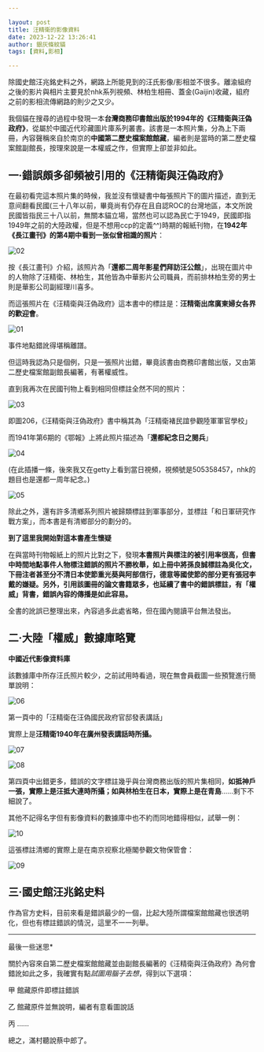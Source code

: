 ```yaml
---

layout: post
title: 汪精衛的影像資料
date: 2023-12-22 13:26:41
author: 銀灰條紋貓
tags: [資料,影相]

---
```


除國史館汪兆銘史料之外，網路上所能見到的汪氏影像/影相並不很多。離渝組府之後的影片與相片主要見於nhk系列視頻、林柏生相冊、蓋金(Gaijin)收藏，組府之前的影相流傳網路的則少之又少。

我個貓在搜尋的過程中發現一本**台灣商務印書館出版於1994年的《汪精衛與汪偽政府》**，從屬於中國近代珍藏圖片庫系列叢書。該書是一本照片集，分為上下兩冊，內容聲稱來自於南京的**中國第二歷史檔案館館藏**，編者則是當時的第二歷史檔案館副館長，按理來說是一本權威之作，但實際上卻並非如此。



## 一·錯誤頗多卻頻被引用的《汪精衛與汪偽政府》


在最初看完這本照片集的時候，我並沒有懷疑書中每張照片下的圖片描述，直到无意间翻看民國(三十八年以前，畢竟尚有仍存在且自認ROC的台灣地區，本文所說民國皆指民三十八以前，無關本貓立場，當然也可以認為民亡于1949，民國即指1949年之前的大陸政權，但是不想用ccp的定義^^)時期的報紙刊物，在**1942年《長江畫刊》的第4期中看到一张似曾相識的照片**：

![02](https://s2.loli.net/2023/12/22/Qd9LCXvnTF2AofN.jpg)

按《長江畫刊》介紹，該照片為「**還都二周年影星們拜訪汪公館**」，出現在圖片中的人物除了汪精衛、林柏生，其他皆為中華影片公司職員，而前排林柏生旁的男士則是華影公司副經理川喜多。

而這張照片在《汪精衛與汪偽政府》這本書中的標註是：**汪精衛出席廣東婦女各界的歡迎會**。

![01](https://s2.loli.net/2023/12/22/6UamOcieM7quPHW.jpg)

事件地點錯訛得堪稱離譜。

但這時我認為只是個例，只是一張照片出錯，畢竟該書由商務印書館出版，又由第二歷史檔案館副館長編著，有著權威性。

直到我再次在民國刊物上看到相同但標註全然不同的照片：

![03](https://s2.loli.net/2023/12/22/NhrTmE5qsipSWyR.jpg)

即圖206，《汪精衛與汪偽政府》書中稱其為「汪精衛褚民誼參觀陸軍軍官學校」

而1941年第6期的《鄂報》上將此照片描述為「**還都紀念日之閱兵**」

![04](https://s2.loli.net/2023/12/22/FMlIcUZr3NAWD27.jpg)

(在此插播一條，後來我又在getty上看到當日視頻，視頻號是505358457，nhk的題目也是還都一周年紀念。)

![05](https://s2.loli.net/2023/12/22/jGERfmNHnkYDVXi.jpg)

除此之外，還有許多清鄉系列照片被歸類標註到軍事部分，並標註「和日軍研究作戰方案」，而本書是有清鄉部分的劃分的。

**到了這里我開始對這本書產生懷疑**

在與當時刊物報紙上的照片比對之下，發現**本書照片與標注的被引用率很高，但書中時間地點事件人物標注錯誤的照片不勝枚舉，如上冊中將孫良誠標註為吳化文，下冊注者甚至分不清日本使節重光葵與阿部信行，德意等國使節的部分更有張冠李戴的嫌疑。另外，引用該圖冊的論文書籍眾多，也延續了書中的錯誤標註，有「權威」背書，錯誤內容的傳播是如此容易。**

全書的訛誤已整理出來，內容過多此處省略，但在國內閱讀平台無法發出。


## 二·大陸「權威」數據庫略覽

**中國近代影像資料庫**

該數據庫中所存汪氏照片較少，之前試用時看過，現在無會員截圖一些預覽進行簡單說明：

![06](https://s2.loli.net/2023/12/22/aq2smp3Y8JAoQfP.jpg)

第一頁中的「汪精衛在汪偽國民政府官邸發表講話」

實際上是**汪精衛1940年在廣州發表講話時所攝。**

![07](https://s2.loli.net/2023/12/22/O2NJv9skUfxPXh5.jpg)

![08](https://s2.loli.net/2023/12/22/ikwyLx9eMRZAfYm.jpg)

第四頁中出錯更多，錯誤的文字標註幾乎與台灣商務出版的照片集相同，**如抵神戶一張，實際上是汪抵大連時所攝；如與林柏生在日本，實際上是在青島**……剩下不細說了。

其他不記得名字但有影像資料的數據庫中也不約而同地錯得相似，試舉一例：

![10](https://s2.loli.net/2023/12/22/1Cply9qLdefVNvZ.jpg)

這張標註清鄉的實際上是在南京视察北極閣參觀文物保管會：

![09](https://s2.loli.net/2023/12/22/k7Emrv6UDHRfYjn.jpg)



## 三·國史館汪兆銘史料

作為官方史料，目前來看是錯誤最少的一個，比起大陸所謂檔案館館藏也很透明化，但也有標註錯誤的情況，這里不一一列舉。


***

最後一些迷思*

關於內容來自第二歷史檔案館館藏並由副館長編著的《汪精衛與汪偽政府》為何會錯訛如此之多，我確實有點*試圖用腦子去想*，得到以下選項：

甲 館藏原件即標註錯誤

乙 館藏原件並無說明，編者有意看圖說話

丙 ……



總之，滿村聽說蔡中郎了。








